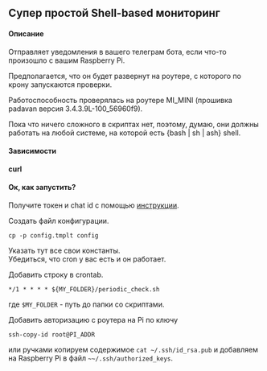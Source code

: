 ## Супер простой Shell-based мониторинг

#### Описание

Отправляет уведомления в вашего телеграм бота, если что-то произошло с вашим
Raspberry Pi.

Предполагается, что он будет развернут на роутере, с которого по крону
запускаются проверки.

Работоспособность проверялась на роутере MI_MINI (прошивка padavan версия 
3.4.3.9L-100_56960f9).

Пока что ничего сложного в скриптах нет, поэтому, думаю, они должны работать
на любой системе, на которой есть {bash | sh | ash} shell.

#### Зависимости

**curl**

#### Ок, как запустить?

Получите токен и chat id с помощью [инструкции](https://bitbucket.org/padavan/rt-n56u/wiki/RU/Отправка%20сообщений%20в%20Telegram).

Создать файл конфигурации.
```shell script
cp -p config.tmplt config
```
Указать тут все свои константы.  
Убедиться, что cron у вас есть и он работает.

Добавить строку в crontab.
```shell script
*/1 * * * * ${MY_FOLDER}/periodic_check.sh
```
где ```$MY_FOLDER``` - путь до папки со скриптами.

Добавить авторизацию с роутера на Pi по ключу
```shell script
ssh-copy-id root@PI_ADDR
```
или ручками копируем содержимое ```cat ~/.ssh/id_rsa.pub``` и добавляем на 
Raspberry Pi в файл ```~~/.ssh/authorized_keys```.
